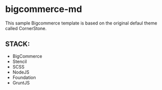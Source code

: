 # bigcommerce-md

This sample Bigcommerce template is based on the original defaul theme called CornerStone.

## STACK:
- BigCommerce
- Stencil
- SCSS
- NodeJS
- Foundation
- GruntJS

